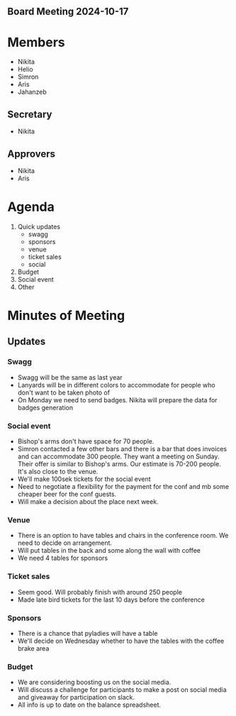 Board Meeting 2024-10-17
------------------------

# Members
* Nikita
* Helio
* Simron
* Aris
* Jahanzeb

## Secretary
* Nikita

## Approvers
* Nikita
* Aris

# Agenda
1. Quick updates
    - swagg
    - sponsors
    - venue
    - ticket sales
    - social
2. Budget
3. Social event
4. Other


# Minutes of Meeting

## Updates

### Swagg
- Swagg will be the same as last year
- Lanyards will be in different colors to accommodate for people who don't want to be taken photo of
- On Monday we need to send badges. Nikita will prepare the data for badges generation

### Social event
- Bishop's arms don't have space for 70 people.
- Simron contacted a few other bars and there is a bar that does invoices and can accommodate 300 people. They want a
  meeting on Sunday. Their offer is similar to Bishop's arms. Our estimate is 70-200 people. It's also close to the
  venue.
- We'll make 100sek tickets for the social event
- Need to negotiate a flexibility for the payment for the conf and mb some cheaper beer for the conf guests.
- Will make a decision about the place next week.

### Venue
- There is an option to have tables and chairs in the conference room. We need to decide on arrangement.
- Will put tables in the back and some along the wall with coffee
- We need 4 tables for sponsors

### Ticket sales
- Seem good. Will probably finish with around 250 people
- Made late bird tickets for the last 10 days before the conference

### Sponsors
- There is a chance that pyladies will have a table
- We'll decide on Wednesday whether to have the tables with the coffee brake area

### Budget
- We are considering boosting us on the social media.
- Will discuss a challenge for participants to make a post on social media and giveaway for participation on slack.
- All info is up to date on the balance spreadsheet.
